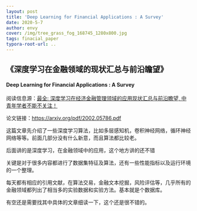 ```yaml
---
layout: post
title: 'Deep Learning for Financial Applications : A Survey'
date: 2020-5-7
author: envy
cover: /img/tree_grass_fog_168745_1280x800.jpg
tags: finacial_paper
typora-root-url: ..
---
```


## 《深度学习在金融领域的现状汇总与前沿瞻望》

#### Deep Learning for Financial Applications : A Survey



阅读信息源：[最全: 深度学习在经济金融管理领域的应用现状汇总与前沿瞻望, 中青年学者不能不关注！](https://mp.weixin.qq.com/s?__biz=MjM5OTMwODM1Mw==&mid=2448073516&idx=1&sn=77dfa6ed4a101498af3bd5f287f0bf44&chksm=b3237e028454f714120a55520151bf3a986aad149825b1f940efc325400932bd44002b69ea9a&mpshare=1&scene=1&srcid=&sharer_sharetime=1588857961794&sharer_shareid=b746a2cea51d30b93f0c08fc4079fa91&key=ccdbd9bf2470f1775e8c8daacd8c4ab28e991419be06a1978d106f37d74c5231e337a61e80adbbd20f01f9b7ffb963aff2d09004405867fd15bc8ed069b35dbb331e53ba8ec7b6ea27932e3f88ef04fb&ascene=1&uin=MTMyNDk4MTgwNA%3D%3D&devicetype=Windows+10+x64&version=62090070&lang=zh_CN&exportkey=A%2B0ZqLbKArl7FPnJjlpWYfg%3D&pass_ticket=TD0MVrtY3%2BYRywJD2EoPCyWgie0OdE56pXSAIFdqluwSYg5X7O9Y3jKinIWVDiJZ)

论文链接：https://arxiv.org/pdf/2002.05786.pdf

这篇文章先介绍了一些深度学习算法，比如多层感知机，卷积神经网络，循环神经网络等等。前面几部分没有什么新意，而且算法都比较老。

后面讲的是深度学习，在金融领域中的应用，这个地方讲的还不错

关键是对于很多内容都进行了数据集特征及算法，还有一些性能指标以及运行环境的一个整理。

每天都有相应的引用文献，在算法交易，金融文本挖掘，风险评估等，几乎所有的金融领域都列出了相当多的实验数据和实验方法。基本就是个数据库。

有空还是需要找其中具体的文章细读一下，这个还是很不错的。